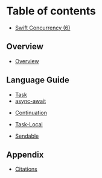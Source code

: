 # Table of contents

* [Swift Concurrency (6)](README.md)

## Overview

* [Overview](welcome-to-swift/Overview.md)

## Language Guide

* [Task](language-guide/Task.md)
* [async-await](language-guide/async-await.md)
<!--* [Structured Concurrency](language-guide/Structured-Concurrency.md)-->
* [Continuation](language-guide/Continuation.md)
<!--* [Cancellation](language-guide/Cancellation.md)-->
* [Task-Local](language-guide/Task-Local.md)
<!--* [AsyncSequence/AsyncStream](language-guide/AsyncSequence-AsyncStream.md)-->
<!--* [Actor](language-guide/Actor.md)-->
* [Sendable](language-guide/Sendable.md)
<!--* [GlobalActor](language-guide/MainActor-GlobalActor.md)-->
<!--* [Task Executor](language-guide/Task-Executor.md)-->
<!--* [Actor Executor](language-guide/Actor-Executor.md)-->
<!--* [Region Based Isolation](language-guide/Region-Based-Isolation.md)-->
<!--* [Attributes](language-guide/Atributes.md)-->


## Appendix

* [Citations](appendix/Citations.md)
